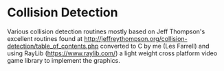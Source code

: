 # Collision Detection
Various collision detection routines mostly based on Jeff Thompson's excellent routines found at http://jeffreythompson.org/collision-detection/table_of_contents.php converted to C by me (Les Farrell) and using RayLib (https://www.raylib.com/) a light weight cross platform video game library to implement the graphics.
